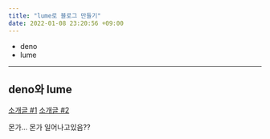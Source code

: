```yaml
---
title: "lume로 블로그 만들기"
date: 2022-01-08 23:20:56 +09:00
---
```

  - deno
  - lume
---

## deno와 lume

[소개글 #1](https://jhyeok.com/deno-experience/)
[소개글 #2](https://han41858.tistory.com/55)

몬가... 몬가 일어나고있음??